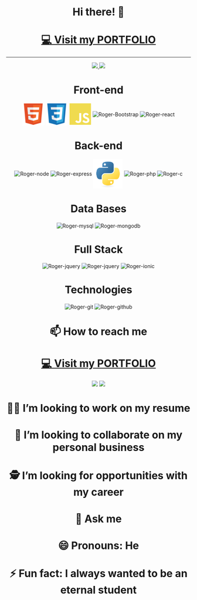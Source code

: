 <link rel="stylesheet" href="https://stackpath.bootstrapcdn.com/bootstrap/4.1.3/css/bootstrap.min.css" integrity="sha384-MCw98/SFnGE8fJT3GXwEOngsV7Zt27NXFoaoApmYm81iuXoPkFOJwJ8ERdknLPMO" crossorigin="anonymous">
<link rel="stylesheet" href="https://cdn.jsdelivr.net/gh/devicons/devicon@v2.14.0/devicon.min.css">

<div align="center">
    <h1>Hi there! 👋</h1>
    <h1><a href="https://portifoliorfs.vercel.app/">💻 Visit my PORTFOLIO</a></h1>
    <hr/>
    <a href="https://github.com/Keykrono">
        <img height="180em" src="https://github-readme-stats.vercel.app/api?username=fsRoger&show_icons=true&theme=tokyonight&include_all_commits=true&count_private=true"/>
        <img height="180em" src="https://github-readme-stats.vercel.app/api/top-langs/?username=fsRoger&layout=compact&langs_count=7&theme=tokyonight"/>
    </a>
</div>

<div align="center">
    <h1>Front-end</h1>
    <img align="center" alt="Roger-HTML" height="60" width="60" src="https://raw.githubusercontent.com/devicons/devicon/master/icons/html5/html5-original.svg">
    <img align="center" alt="Roger-CSS" height="60" width="60" src="https://raw.githubusercontent.com/devicons/devicon/master/icons/css3/css3-original.svg">
    <img align="center" alt="Roger-Js" height="60" width="60" src="https://raw.githubusercontent.com/devicons/devicon/master/icons/javascript/javascript-plain.svg">
    <img align="center" alt="Roger-Bootstrap" height="60" width="60" src="https://cdn.jsdelivr.net/gh/devicons/devicon/icons/bootstrap/bootstrap-original.svg" />
    <img align="center" alt="Roger-react" height="60" width="60" src="https://cdn.jsdelivr.net/gh/devicons/devicon/icons/react/react-original-wordmark.svg" />
</div>

<div align="center">
    <h1>Back-end</h1>
    <img align="center" alt="Roger-node" height="80" width="80" src="https://cdn.jsdelivr.net/gh/devicons/devicon/icons/nodejs/nodejs-plain-wordmark.svg" />
    <img align="center" alt="Roger-express" height="80" width="80" src="https://cdn.jsdelivr.net/gh/devicons/devicon/icons/express/express-original.svg" />
    <img align="center" alt="Roger-Python" height="80" width="80" src="https://raw.githubusercontent.com/devicons/devicon/master/icons/python/python-original.svg">
    <img align="center" alt="Roger-php" height="80" width="80" src="https://cdn.jsdelivr.net/gh/devicons/devicon/icons/php/php-original.svg" />
    <img align="center" alt="Roger-c" height="80" width="80" src="https://cdn.jsdelivr.net/gh/devicons/devicon/icons/c/c-original.svg" />
</div>

<div align="center">
    <h1>Data Bases</h1>
    <img align="center" alt="Roger-mysql" height="80" width="80" src="https://cdn.jsdelivr.net/gh/devicons/devicon/icons/mysql/mysql-original-wordmark.svg" />
    <img align="center" alt="Roger-mongodb" height="80" width="80" src="https://cdn.jsdelivr.net/gh/devicons/devicon/icons/mongodb/mongodb-plain-wordmark.svg" />
</div>

<div align="center">
    <h1>Full Stack</h1>
    <img align="center" alt="Roger-jquery" height="60" width="60" src="https://cdn.jsdelivr.net/gh/devicons/devicon/icons/jquery/jquery-original.svg" />
    <img align="center" alt="Roger-jquery" height="60" width="60" src="https://cdn.jsdelivr.net/gh/devicons/devicon/icons/typescript/typescript-original.svg" />
    <img align="center" alt="Roger-ionic" height="60" width="60" src="https://cdn.jsdelivr.net/gh/devicons/devicon/icons/ionic/ionic-original.svg" />
</div>

<div align="center">
    <h1>Technologies</h1>
    <img align="center" alt="Roger-git" height="80" width="80" src="https://cdn.jsdelivr.net/gh/devicons/devicon/icons/git/git-plain-wordmark.svg" />
    <img align="center" alt="Roger-github" height="80" width="80" src="https://cdn.jsdelivr.net/gh/devicons/devicon/icons/github/github-original.svg" />
</div>

<div align="center">
    <h1>📫 How to reach me</h1>
    <H1><a href="https://portifoliorfs.vercel.app/">💻 Visit my PORTFOLIO</a></H1>
    <a href = "mailto:keykrono117@gmail.com"><img src="https://img.shields.io/badge/-Gmail-%23333?style=for-the-badge&logo=gmail&logoColor=white" target="_blank"></a>
    <a href="https://www.linkedin.com/in/roger-ferreira-da-silva-982242214/"><img src="https://img.shields.io/badge/LinkedIn-0077B5?style=for-the-badge&logo=linkedin&logoColor=white" target="_blank"></a>
</div>

<div align="center">
    <h1>👨‍🎓 I’m looking to work on my resume</h1>
    <h1>🧗 I’m looking to collaborate on my personal business</h1>
    <h1>🕵️ I’m looking for opportunities with my career</h1>
    <h1>💬 Ask me</h1>
    <h1>😄 Pronouns: He</h1>
    <h1>⚡ Fun fact: I always wanted to be an eternal student</h1>
</div>
